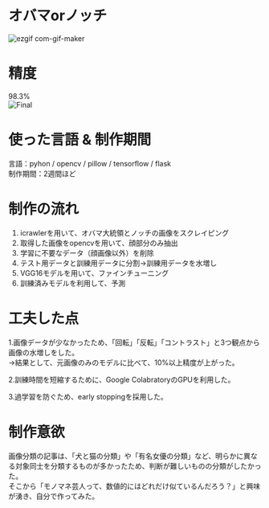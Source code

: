 # オバマorノッチ
![ezgif com-gif-maker](https://user-images.githubusercontent.com/65533712/93400701-5b25d400-f8bb-11ea-808f-1733e14e8b34.gif)

# 精度
98.3%<br/>
![Final](https://user-images.githubusercontent.com/65533712/93401843-223b2e80-f8be-11ea-8b64-c3b38c0ff37b.png)

# 使った言語 & 制作期間
言語：pyhon / opencv / pillow / tensorflow / flask<br/>
制作期間：2週間ほど

# 制作の流れ
<ol>
  <li>icrawlerを用いて、オバマ大統領とノッチの画像をスクレイピング</li>
  <li>取得した画像をopencvを用いて、顔部分のみ抽出</li>
  <li>学習に不要なデータ（顔画像以外）を削除</li>
  <li>テスト用データと訓練用データに分割→訓練用データを水増し</li>
  <li>VGG16モデルを用いて、ファインチューニング</li>
  <li>訓練済みモデルを利用して、予測</li>
</ol>

# 工夫した点
<p>1.画像データが少なかったため、「回転」「反転」「コントラスト」と3つ観点から画像の水増しをした。<br/>→結果として、元画像のみのモデルに比べて、10%以上精度が上がった。</p>
<p>2.訓練時間を短縮するために、Google ColabratoryのGPUを利用した。</p>
<p>3.過学習を防ぐため、early stoppingを採用した。</p>

# 制作意欲
<p>画像分類の記事は、「犬と猫の分類」や「有名女優の分類」など、明らかに異なる対象同士を分類するものが多かったため、判断が難しいものの分類がしたかった。
  <br/>そこから「モノマネ芸人って、数値的にはどれだけ似ているんだろう？」と興味が湧き、自分で作ってみた。</p>
